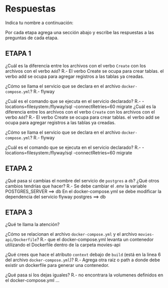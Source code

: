 # Respuestas

Indica tu nombre a continuación: 

Por cada etapa agrega una sección abajo y escribe las respuestas a las preguntas de cada etapa.

## ETAPA 1

¿Cuál es la diferencia entre los archivos con el verbo `Create` con los archivos con el verbo `Add`?
R.- El verbo Create se ocupa para crear tablas.
    el verbo add se ocupa para agregar registros a las tablas ya creadas.

¿Cómo se llama el servicio que se declara en el archivo `docker-compose.yml`?
R.- flyway

¿Cuál es el comando que se ejecuta en el servicio declarado?
R.- -locations=filesystem:/flyway/sql -connectRetries=60 migrate
¿Cuál es la diferencia entre los archivos con el verbo `Create` con los archivos con el verbo `Add`?
R.- El verbo Create se ocupa para crear tablas.
    el verbo add se ocupa para agregar registros a las tablas ya creadas.

¿Cómo se llama el servicio que se declara en el archivo `docker-compose.yml`?
R.- flyway

¿Cuál es el comando que se ejecuta en el servicio declarado?
R.- -locations=filesystem:/flyway/sql -connectRetries=60 migrate

## ETAPA 2

¿Qué pasa si cambias el nombre del servicio de `postgres` a `db`? ¿Qué otros cambios tendrías que hacer?
R.- Se debe cambiar el .env la variable POSTGRES_SERVER ==> db
    En el docker-compose.yml se debe modificar la dependencia del servicio flyway  postgres ==> db

## ETAPA 3
¿Qué te llama la atención?

¿Cómo se relacionan el archivo `docker-compose.yml` y el archivo `movies-api/Dockerfile`?
R.- que el docker-compose.yml levanta un contenedor utilizando el Dockerfile dentro de la carpeta movies-api

¿Qué crees que hace el atributo `context` debajo de `build` (está en la linea 6 del archivo `docker-compose.yml`)?
R.- Agrega otra raiz o path a donde debe existir un dockerfile para generar una contenedor.

¿Qué pasa si los dejas iguales?
R.- no encontrara la volumenes definidos en el docker-compose.yml
...